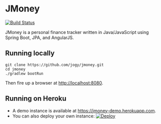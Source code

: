 # JMoney

[![Build Status](https://travis-ci.org/jogy/jmoney.svg?branch=master)](https://travis-ci.org/jogy/jmoney)

JMoney is a personal finance tracker written in Java/JavaScript using Spring Boot, JPA, and AngularJS.

## Running locally

```
git clone https://github.com/jogy/jmoney.git
cd jmoney
./gradlew bootRun
```
Then fire up a browser at <http://localhost:8080>.

## Running on Heroku

* A demo instance is available at <https://jmoney-demo.herokuapp.com>.
* You can also deploy your own instance: [![Deploy](https://www.herokucdn.com/deploy/button.svg)](https://heroku.com/deploy)